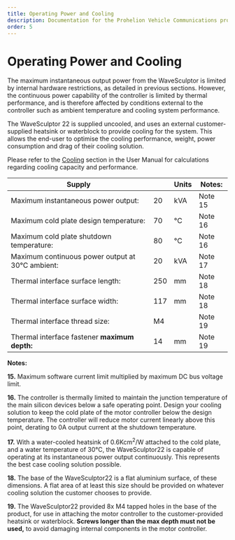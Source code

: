 ```yaml
---
title: Operating Power and Cooling
description: Documentation for the Prohelion Vehicle Communications protocol
order: 5
---
```


# Operating Power and Cooling

The maximum instantaneous output power from the WaveSculptor is limited by internal hardware restrictions, as detailed in previous sections.  However, the continuous power capability of the controller is limited by thermal performance, and is therefore affected by conditions external to the controller such as ambient temperature and cooling system performance.

The WaveSculptor 22 is supplied uncooled, and uses an external customer-supplied heatsink or waterblock to provide cooling for the system.  This allows the end-user to optimise the cooling performance, weight, power consumption and drag of their cooling solution.

Please refer to the [Cooling](../User_Manual/30_Cooling.md) section in the User Manual for calculations regarding cooling capacity and performance.
   
| Supply                                           |     | Units | Notes:  |
|--------------------------------------------------|-----|-------|---------|
| Maximum instantaneous power output:              | 20  | kVA   | Note 15 |
| Maximum cold plate design temperature:           | 70  | °C    | Note 16 |
| Maximum cold plate shutdown temperature:         | 80  | °C    | Note 16 |
| Maximum continuous power output at 30°C ambient: | 20  | kVA   | Note 17 |
| Thermal interface surface length:                | 250 | mm    | Note 18 |
| Thermal interface surface width:                 | 117 | mm    | Note 18 |
| Thermal interface thread size:                   | M4  |       | Note 19 |
| Thermal interface fastener __maximum depth:__    | 14  | mm    | Note 19 |

__Notes:__

__15.__ Maximum software current limit multiplied by maximum DC bus voltage limit.

__16.__ The controller is thermally limited to maintain the junction temperature of the main silicon devices below a safe operating point.  Design your cooling solution to keep the cold plate of the motor controller below the design temperature.  The controller will reduce motor current linearly above this point, derating to 0A output current at the shutdown temperature.  

__17.__ With a water-cooled heatsink of 0.6Kcm<sup>2</sup>/W attached to the cold plate, and a water temperature of 30°C, the WaveSculptor22 is capable of operating at its instantaneous power output continuously.  This represents the best case cooling solution possible.

__18.__ The base of the WaveSculptor22 is a flat aluminium surface, of these dimensions.  A flat area of at least this size should be provided on whatever cooling solution the customer chooses to provide.

__19.__ The WaveSculptor22 provided 8x M4 tapped holes in the base of the product, for use in attaching the motor controller to the customer-provided heatsink or waterblock.  __Screws longer than the max depth must not be used,__ to avoid damaging internal components in the motor controller.
